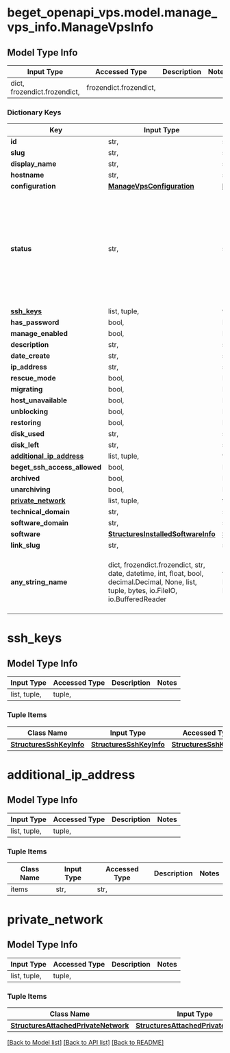 # beget_openapi_vps.model.manage_vps_info.ManageVpsInfo

## Model Type Info
Input Type | Accessed Type | Description | Notes
------------ | ------------- | ------------- | -------------
dict, frozendict.frozendict,  | frozendict.frozendict,  |  | 

### Dictionary Keys
Key | Input Type | Accessed Type | Description | Notes
------------ | ------------- | ------------- | ------------- | -------------
**id** | str,  | str,  |  | [optional] 
**slug** | str,  | str,  |  | [optional] 
**display_name** | str,  | str,  |  | [optional] 
**hostname** | str,  | str,  |  | [optional] 
**configuration** | [**ManageVpsConfiguration**](ManageVpsConfiguration.md) | [**ManageVpsConfiguration**](ManageVpsConfiguration.md) |  | [optional] 
**status** | str,  | str,  |  | [optional] must be one of ["UNKNOWN", "CREATING", "RUNNING", "STOPPING", "RESTARTING", "REMOVING", "REMOVED", "STOPPED", "STARTING", "RECONFIGURING", "REINSTALLING", ] 
**[ssh_keys](#ssh_keys)** | list, tuple,  | tuple,  |  | [optional] 
**has_password** | bool,  | BoolClass,  |  | [optional] 
**manage_enabled** | bool,  | BoolClass,  |  | [optional] 
**description** | str,  | str,  |  | [optional] 
**date_create** | str,  | str,  |  | [optional] 
**ip_address** | str,  | str,  |  | [optional] 
**rescue_mode** | bool,  | BoolClass,  |  | [optional] 
**migrating** | bool,  | BoolClass,  |  | [optional] 
**host_unavailable** | bool,  | BoolClass,  |  | [optional] 
**unblocking** | bool,  | BoolClass,  |  | [optional] 
**restoring** | bool,  | BoolClass,  |  | [optional] 
**disk_used** | str,  | str,  |  | [optional] 
**disk_left** | str,  | str,  |  | [optional] 
**[additional_ip_address](#additional_ip_address)** | list, tuple,  | tuple,  |  | [optional] 
**beget_ssh_access_allowed** | bool,  | BoolClass,  |  | [optional] 
**archived** | bool,  | BoolClass,  |  | [optional] 
**unarchiving** | bool,  | BoolClass,  |  | [optional] 
**[private_network](#private_network)** | list, tuple,  | tuple,  |  | [optional] 
**technical_domain** | str,  | str,  |  | [optional] 
**software_domain** | str,  | str,  |  | [optional] 
**software** | [**StructuresInstalledSoftwareInfo**](StructuresInstalledSoftwareInfo.md) | [**StructuresInstalledSoftwareInfo**](StructuresInstalledSoftwareInfo.md) |  | [optional] 
**link_slug** | str,  | str,  |  | [optional] 
**any_string_name** | dict, frozendict.frozendict, str, date, datetime, int, float, bool, decimal.Decimal, None, list, tuple, bytes, io.FileIO, io.BufferedReader | frozendict.frozendict, str, BoolClass, decimal.Decimal, NoneClass, tuple, bytes, FileIO | any string name can be used but the value must be the correct type | [optional]

# ssh_keys

## Model Type Info
Input Type | Accessed Type | Description | Notes
------------ | ------------- | ------------- | -------------
list, tuple,  | tuple,  |  | 

### Tuple Items
Class Name | Input Type | Accessed Type | Description | Notes
------------- | ------------- | ------------- | ------------- | -------------
[**StructuresSshKeyInfo**](StructuresSshKeyInfo.md) | [**StructuresSshKeyInfo**](StructuresSshKeyInfo.md) | [**StructuresSshKeyInfo**](StructuresSshKeyInfo.md) |  | 

# additional_ip_address

## Model Type Info
Input Type | Accessed Type | Description | Notes
------------ | ------------- | ------------- | -------------
list, tuple,  | tuple,  |  | 

### Tuple Items
Class Name | Input Type | Accessed Type | Description | Notes
------------- | ------------- | ------------- | ------------- | -------------
items | str,  | str,  |  | 

# private_network

## Model Type Info
Input Type | Accessed Type | Description | Notes
------------ | ------------- | ------------- | -------------
list, tuple,  | tuple,  |  | 

### Tuple Items
Class Name | Input Type | Accessed Type | Description | Notes
------------- | ------------- | ------------- | ------------- | -------------
[**StructuresAttachedPrivateNetwork**](StructuresAttachedPrivateNetwork.md) | [**StructuresAttachedPrivateNetwork**](StructuresAttachedPrivateNetwork.md) | [**StructuresAttachedPrivateNetwork**](StructuresAttachedPrivateNetwork.md) |  | 

[[Back to Model list]](../../README.md#documentation-for-models) [[Back to API list]](../../README.md#documentation-for-api-endpoints) [[Back to README]](../../README.md)

